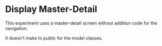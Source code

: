 ﻿# Display Master-Detail

This experiment uses a master-detail screen without addition code for the navigation.

It doesn't make to public for the model classes.


